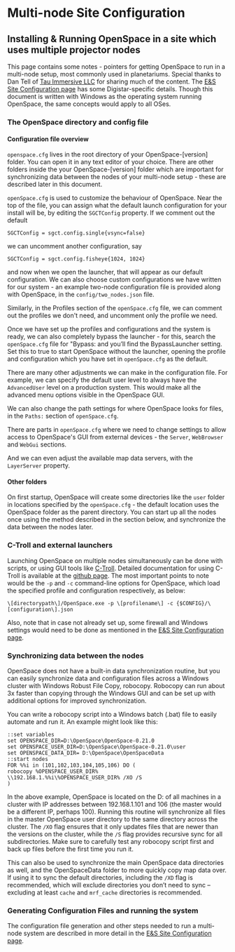 # Multi-node Site Configuration

## Installing & Running OpenSpace in a site which uses multiple projector nodes

This page contains some notes  - pointers for getting OpenSpace to run in a multi-node setup, most commonly used in planetariums. Special thanks to Dan Tell of [Tau Immersive LLC](https://tauimmersive.com/) for sharing much of the content. The [E&S Site Configuration page](cosm) has some Digistar-specific details. Though this document is written with Windows as the operating system running OpenSpace, the same concepts would apply to all OSes.

### The OpenSpace directory and config file

#### Configuration file overview

`openspace.cfg` lives in the root directory of your OpenSpace-\[version\] folder. You can open it in any text editor of your choice. There are other folders inside the your OpenSpace-\[version\] folder which are important for synchronizing data between the nodes of your multi-node setup - these are described later in this document. 

`openSpace.cfg` is used to customize the behaviour of OpenSpace. Near the top of the file, you
can assign what the default launch configuration for your install will be, by editing the 
`SGCTConfig` property. If we comment out the default

`SGCTConfig = sgct.config.single{vsync=false}` 

we can
uncomment another configuration, say 

`SGCTConfig = sgct.config.fisheye{1024, 1024}` 

and now when we open the launcher, that will appear as our default configuration. We can also choose custom configurations we have written for our system - an example two-node configuration file is provided along with OpenSpace, in the `config/two_nodes.json` file.

Similarly, in the Profiles section of the `openSpace.cfg` file, we can comment out the profiles we don't need, and uncomment only the profile we need.

Once we have set up the profiles and configurations and the system is ready, we can also completely bypass the launcher - for this, search the `openSpace.cfg` file for "Bypass: and you’ll find the BypassLauncher setting. Set this to true to start OpenSpace without the launcher, opening the profile and configuration which you have set in `openSpace.cfg` as the default.

There are many other adjustments we can make in the configuration file. For example, we can specify the
default user level to always have the `AdvancedUser` level on a
production system. This would make all the advanced menu options visible in the OpenSpace GUI.  

We can also change the path settings for where OpenSpace looks for files, in the `Paths:` section of `openSpace.cfg`. 

There are parts in `openSpace.cfg` where we need to change settings to allow access to OpenSpace's GUI from external devices - the `Server`, `WebBrowser` and `WebGui` sections.

And we can even adjust the available map data servers, with the `LayerServer` property.

#### Other folders

On first startup, OpenSpace will create some directories like the `user` folder in locations specified by the `openSpace.cfg` - the default location uses the OpenSpace folder as the parent directory. You can start up all the nodes once using the method described in the section below, and synchronize the data between the nodes later.

### C-Troll and external launchers

Launching OpenSpace on multiple nodes simultaneously can be done with scripts, or using GUI tools like [C-Troll](https://github.com/c-toolbox/C-Troll). Detailed documentation for using C-Troll is available at the [github page](https://github.com/c-toolbox/C-Troll). The most important points to note would be the `-p` and `-c` command-line options for OpenSpace, which load the specified profile and configuration respectively, as below:

`\[directorypath\]/OpenSpace.exe -p \[profilename\] -c {$CONFIG}/\[configuration\].json`

Also, note that in case not already set up, some firewall and Windows settings would need to be done as mentioned in the [E&S Site Configuration page](cosm).

### Synchronizing data between the nodes

OpenSpace does not have a built-in data synchronization routine, but you can easily synchronize data and configuration files
across a Windows cluster with Windows Robust File Copy, robocopy. Robocopy can run about 3x faster
than copying through the Windows GUI and can be set up with additional options for improved
synchronization.

You can write a robocopy script into a Windows batch (.bat) file to easily automate and run it. An
example might look like this:
```
::set variables
set OPENSPACE_DIR=D:\OpenSpace\OpenSpace-0.21.0
set OPENSPACE_USER_DIR=D:\OpenSpace\OpenSpace-0.21.0\user
set OPENSPACE_DATA_DIR= D:\OpenSpace\OpenSpaceData
::start nodes
FOR %%i in (101,102,103,104,105,106) DO (
robocopy %OPENSPACE_USER_DIR%
\\192.168.1.%%i\%OPENSPACE_USER_DIR% /XO /S
)
```

In the above example, OpenSpace is located on the D: of all machines in a cluster with IP
addresses between 192.168.1.101 and 106 (the master would be a different IP, perhaps 100).
Running this routine will synchronize all files in the master OpenSpace user directory to the
same directory across the cluster. The `/XO` flag ensures that it only updates files that are newer
than the versions on the cluster, while the `/S` flag provides recursive sync for all subdirectories.
Make sure to carefully test any robocopy script first and back up files before the first time you
run it.

This can also be used to synchronize the main OpenSpace data directories as well, and the
OpenSpaceData folder to more quickly copy map data over. If using it to sync the default
directories, including the `/XD` flag is recommended, which will exclude directories you don’t need
to sync – excluding at least `cache` and `mrf_cache` directories is recommended.

### Generating Configuration Files and running the system

The configuration file generation and other steps needed to run a multi-node system are described in more detail in the [E&S Site Configuration page](cosm).
